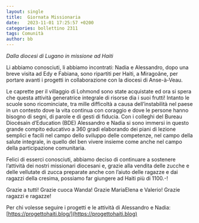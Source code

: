 ```yaml
---
layout: single
title:  Giornata Missionaria
date:   2023-11-01 17:25:57 +0200
categories: bollettino 2311
tags: Comunità
author: bb
---
```


_Dalla diocesi di Lugano in missione ad Haiti_

Li abbiamo conosciuti, li abbiamo incontrati: Nadia e Alessandro, dopo una breve visita ad Edy e Fabiana, sono ripartiti per Haiti, a Miragoâne, per portare avanti i progetti in collaborazione con la diocesi di Anse-à-Veau.

Le caprette per il villaggio di Lohmond sono state acquistate ed ora si spera che questa attività generatrice integrale di risorse dia i suoi frutti! Intanto le scuole sono ricominciate, tra mille difficoltà a causa dell’instabilità nel paese in un contesto dove la vita continua con coraggio e dove le persone hanno bisogno di segni, di parole e di gesti di fiducia. Con i colleghi del Bureau Diocésain d’Education (BDE) Alessandro e Nadia si sono immersi in questo grande compito educativo a 360 gradi elaborando dei piani di lezione semplici e facili nel campo dello sviluppo delle competenze, nel campo della salute integrale, in quello del ben vivere insieme come anche nel campo della participazione comunitaria.


Felici di esserci conosciuti, abbiamo deciso di continuare a sostenere l’attività dei nostri missionari diocesani e, grazie alla vendita delle zucche e delle vellutate di zucca preparate anche con l’aiuto delle ragazze e dai ragazzi della cresima, possiamo far giungere ad Haiti più di 1100.-!

Grazie a tutti! Grazie cuoca Wanda! Grazie MariaElena e Valerio! Grazie ragazzi e ragazze!

Per chi volesse seguire i progetti e le attività di Alessandro e Nadia:
[https://progettohaiti.blog/](https://progettohaiti.blog)






